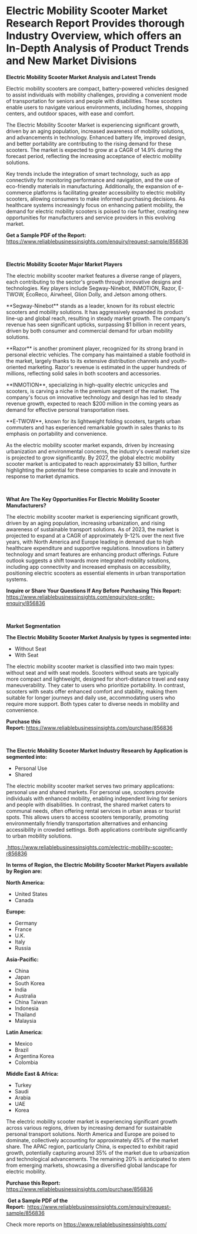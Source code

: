 <p><h1>Electric Mobility Scooter Market Research Report Provides thorough Industry Overview, which offers an In-Depth Analysis of Product Trends and New Market Divisions</h1></p><p><strong>Electric Mobility Scooter Market Analysis and Latest Trends</strong></p>
<p><p>Electric mobility scooters are compact, battery-powered vehicles designed to assist individuals with mobility challenges, providing a convenient mode of transportation for seniors and people with disabilities. These scooters enable users to navigate various environments, including homes, shopping centers, and outdoor spaces, with ease and comfort.</p><p>The Electric Mobility Scooter Market is experiencing significant growth, driven by an aging population, increased awareness of mobility solutions, and advancements in technology. Enhanced battery life, improved design, and better portability are contributing to the rising demand for these scooters. The market is expected to grow at a CAGR of 14.9% during the forecast period, reflecting the increasing acceptance of electric mobility solutions.</p><p>Key trends include the integration of smart technology, such as app connectivity for monitoring performance and navigation, and the use of eco-friendly materials in manufacturing. Additionally, the expansion of e-commerce platforms is facilitating greater accessibility to electric mobility scooters, allowing consumers to make informed purchasing decisions. As healthcare systems increasingly focus on enhancing patient mobility, the demand for electric mobility scooters is poised to rise further, creating new opportunities for manufacturers and service providers in this evolving market.</p></p>
<p><strong>Get a Sample PDF of the Report:&nbsp;</strong> <a href="https://www.reliablebusinessinsights.com/enquiry/request-sample/856836?utm_campaign=2222&utm_medium=2&utm_source=Github&utm_content=ia&utm_term=10022025&utm_id=electric-mobility-scooter">https://www.reliablebusinessinsights.com/enquiry/request-sample/856836</a></p>
<p>&nbsp;</p>
<p><strong>Electric Mobility Scooter Major Market Players</strong></p>
<p><p>The electric mobility scooter market features a diverse range of players, each contributing to the sector's growth through innovative designs and technologies. Key players include Segway-Ninebot, INMOTION, Razor, E-TWOW, EcoReco, Airwheel, Glion Dolly, and Jetson among others.</p><p>**Segway-Ninebot** stands as a leader, known for its robust electric scooters and mobility solutions. It has aggressively expanded its product line-up and global reach, resulting in steady market growth. The company's revenue has seen significant upticks, surpassing $1 billion in recent years, driven by both consumer and commercial demand for urban mobility solutions.</p><p>**Razor** is another prominent player, recognized for its strong brand in personal electric vehicles. The company has maintained a stable foothold in the market, largely thanks to its extensive distribution channels and youth-oriented marketing. Razor's revenue is estimated in the upper hundreds of millions, reflecting solid sales in both scooters and accessories.</p><p>**INMOTION**, specializing in high-quality electric unicycles and scooters, is carving a niche in the premium segment of the market. The company's focus on innovative technology and design has led to steady revenue growth, expected to reach $200 million in the coming years as demand for effective personal transportation rises.</p><p>**E-TWOW**, known for its lightweight folding scooters, targets urban commuters and has experienced remarkable growth in sales thanks to its emphasis on portability and convenience.</p><p>As the electric mobility scooter market expands, driven by increasing urbanization and environmental concerns, the industry's overall market size is projected to grow significantly. By 2027, the global electric mobility scooter market is anticipated to reach approximately $3 billion, further highlighting the potential for these companies to scale and innovate in response to market dynamics.</p></p>
<p>&nbsp;</p>
<p><strong>What Are The Key Opportunities For Electric Mobility Scooter Manufacturers?</strong></p>
<p><p>The electric mobility scooter market is experiencing significant growth, driven by an aging population, increasing urbanization, and rising awareness of sustainable transport solutions. As of 2023, the market is projected to expand at a CAGR of approximately 9-12% over the next five years, with North America and Europe leading in demand due to high healthcare expenditure and supportive regulations. Innovations in battery technology and smart features are enhancing product offerings. Future outlook suggests a shift towards more integrated mobility solutions, including app connectivity and increased emphasis on accessibility, positioning electric scooters as essential elements in urban transportation systems.</p></p>
<p><strong>Inquire or Share Your Questions If Any Before Purchasing This Report:</strong> <a href="https://www.reliablebusinessinsights.com/enquiry/pre-order-enquiry/856836?utm_campaign=2222&utm_medium=2&utm_source=Github&utm_content=ia&utm_term=10022025&utm_id=electric-mobility-scooter">https://www.reliablebusinessinsights.com/enquiry/pre-order-enquiry/856836</a></p>
<p>&nbsp;</p>
<p><strong>Market Segmentation</strong></p>
<p><strong>The Electric Mobility Scooter Market Analysis by types is segmented into:</strong></p>
<p><ul><li>Without Seat</li><li>With Seat</li></ul></p>
<p><p>The electric mobility scooter market is classified into two main types: without seat and with seat models. Scooters without seats are typically more compact and lightweight, designed for short-distance travel and easy maneuverability. They cater to users who prioritize portability. In contrast, scooters with seats offer enhanced comfort and stability, making them suitable for longer journeys and daily use, accommodating users who require more support. Both types cater to diverse needs in mobility and convenience.</p></p>
<p><strong>Purchase this Report:&nbsp;</strong><a href="https://www.reliablebusinessinsights.com/purchase/856836?utm_campaign=2222&utm_medium=2&utm_source=Github&utm_content=ia&utm_term=10022025&utm_id=electric-mobility-scooter">https://www.reliablebusinessinsights.com/purchase/856836</a></p>
<p>&nbsp;</p>
<p><strong>The Electric Mobility Scooter Market Industry Research by Application is segmented into:</strong></p>
<p><ul><li>Personal Use</li><li>Shared</li></ul></p>
<p><p>The electric mobility scooter market serves two primary applications: personal use and shared markets. For personal use, scooters provide individuals with enhanced mobility, enabling independent living for seniors and people with disabilities. In contrast, the shared market caters to communal needs, often offering rental services in urban areas or tourist spots. This allows users to access scooters temporarily, promoting environmentally friendly transportation alternatives and enhancing accessibility in crowded settings. Both applications contribute significantly to urban mobility solutions.</p></p>
<p><a href="https://www.reliablebusinessinsights.com/electric-mobility-scooter-r856836?utm_campaign=2222&utm_medium=2&utm_source=Github&utm_content=ia&utm_term=10022025&utm_id=electric-mobility-scooter">&nbsp;https://www.reliablebusinessinsights.com/electric-mobility-scooter-r856836</a></p>
<p><strong>In terms of Region, the Electric Mobility Scooter Market Players available by Region are:</strong></p>
<p>
    <p> <strong> North America: </strong>
        <ul>
            <li>United States</li>
            <li>Canada</li>
        </ul>
        </p> 
    <p> <strong> Europe: </strong>
        <ul>
            <li>Germany</li>
            <li>France</li>
            <li>U.K.</li>
            <li>Italy</li>
            <li>Russia</li>
        </ul>
        </p> 
    <p> <strong> Asia-Pacific: </strong>
        <ul>
            <li>China</li>
            <li>Japan</li>
            <li>South Korea</li>
            <li>India</li>
            <li>Australia</li>
            <li>China Taiwan</li>
            <li>Indonesia</li>
            <li>Thailand</li>
            <li>Malaysia</li>
        </ul>
        </p> 
    <p> <strong> Latin America: </strong>
        <ul>
            <li>Mexico</li>
            <li>Brazil</li>
            <li>Argentina Korea</li>
            <li>Colombia</li>
        </ul>
        </p> 
    <p> <strong> Middle East & Africa: </strong>
        <ul>
            <li>Turkey</li>
            <li>Saudi</li>
            <li>Arabia</li>
            <li>UAE</li>
            <li>Korea</li>
        </ul>
    </p>
    </p>
<p><p>The electric mobility scooter market is experiencing significant growth across various regions, driven by increasing demand for sustainable personal transport solutions. North America and Europe are poised to dominate, collectively accounting for approximately 45% of the market share. The APAC region, particularly China, is expected to exhibit rapid growth, potentially capturing around 35% of the market due to urbanization and technological advancements. The remaining 20% is anticipated to stem from emerging markets, showcasing a diversified global landscape for electric mobility.</p></p>
<p><strong>Purchase this Report: </strong><a href="https://www.reliablebusinessinsights.com/purchase/856836?utm_campaign=2222&utm_medium=2&utm_source=Github&utm_content=ia&utm_term=10022025&utm_id=electric-mobility-scooter">https://www.reliablebusinessinsights.com/purchase/856836</a></p>
<p>&nbsp;<strong>Get a Sample PDF of the Report:&nbsp;&nbsp;</strong><a href="https://www.reliablebusinessinsights.com/enquiry/request-sample/856836?utm_campaign=2222&utm_medium=2&utm_source=Github&utm_content=ia&utm_term=10022025&utm_id=electric-mobility-scooter">https://www.reliablebusinessinsights.com/enquiry/request-sample/856836</a></p>
<p><strong></strong></p>
<p>Check more reports on <a href="https://www.reliablebusinessinsights.com/?utm_campaign=2222&utm_medium=2&utm_source=Github&utm_content=ia&utm_term=10022025&utm_id=electric-mobility-scooter">https://www.reliablebusinessinsights.com/</a></p>